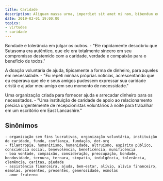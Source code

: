 ```yaml
---
title: Caridade
description: Aliquam massa urna, imperdiet sit amet mi non, bibendum euismod est.
date: 2019-02-01 19:00:00
topics: 
- virtudes
- caridade
---
```


Bondade e tolerância em julgar os outros.
	- "Ele rapidamente descobriu que Sutasoma era autêntico, que ele era totalmente sincero em seu compromisso destemido com a caridade, verdade e compaixão para o benefício de todos."

A doação voluntária de ajuda, tipicamente a forma de dinheiro, para aqueles em necessidade.
	- "Eu repeti minhas próprias notícias, acrescentando que eu esperava que ele e seus amigos pudessem expressar sua caridade cristã e ajudar meu amigo em seu momento de necessidade."

Uma organização criada para fornecer ajuda e arrecadar dinheiro para os necessitados.
	- "Uma instituição de caridade de apoio ao relacionamento precisa urgentemente de recepcionistas voluntários à noite para trabalhar em um escritório em East Lancashire."

## Sinônimos
	- organização sem fins lucrativos, organização voluntária, instituição de caridade, fundo, confiança, fundação, dot-org
	- filantropia, humanitismo, humanidade, altruísmo, espírito público, consciência social, benevolência, beneficência, munificência
	- boa vontade, compaixão, consideração, preocupação, bondade, bondosidade, ternura, ternura, simpatia, indulgência, tolerância, clemência, caritas, piedade
	- assistência financeira, ajuda, bem-estar, alívio, alívio financeiro, esmolas, presentes, presentes, generosidade, esmolas
	- amor fraterno

